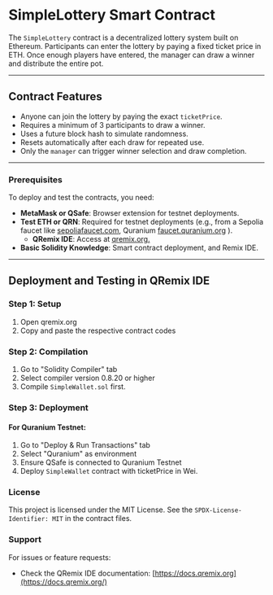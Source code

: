 # SimpleLottery Smart Contract

The `SimpleLottery` contract is a decentralized lottery system built on Ethereum. Participants can enter the lottery by paying a fixed ticket price in ETH. Once enough players have entered, the manager can draw a winner and distribute the entire pot.

---

## Contract Features

- Anyone can join the lottery by paying the exact `ticketPrice`.
- Requires a minimum of 3 participants to draw a winner.
- Uses a future block hash to simulate randomness.
- Resets automatically after each draw for repeated use.
- Only the `manager` can trigger winner selection and draw completion.

---

### Prerequisites

To deploy and test the contracts, you need:

- **MetaMask or QSafe**: Browser extension for testnet deployments.
- **Test ETH or QRN**: Required for testnet deployments (e.g., from a Sepolia faucet like [sepoliafaucet.com](https://sepoliafaucet.com/), Quranium [faucet.quranium.org](https://faucet.quranium.org/) ).
    - **QRemix IDE**: Access at [qremix.org.](https://www.qremix.org/)
- **Basic Solidity Knowledge**: Smart contract deployment, and Remix IDE.

---
## Deployment and Testing in QRemix IDE

### Step 1: Setup

1. Open qremix.org
2. Copy and paste the respective contract codes

### Step 2: Compilation

1. Go to "Solidity Compiler" tab
2. Select compiler version 0.8.20 or higher
3. Compile `SimpleWallet.sol` first.

### Step 3: Deployment

#### For Quranium Testnet:

1. Go to "Deploy & Run Transactions" tab
2. Select "Quranium" as environment
3. Ensure QSafe is connected to Quranium Testnet
4. Deploy `SimpleWallet` contract with ticketPrice in Wei.


### License

This project is licensed under the MIT License. See the `SPDX-License-Identifier: MIT` in the contract files. 

### Support

For issues or feature requests:

- Check the QRemix IDE documentation: [https://docs.qremix.org](https://docs.qremix.org/)
